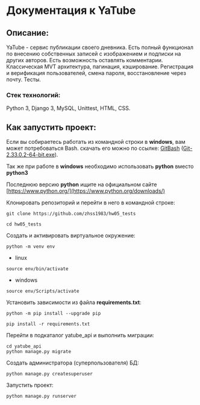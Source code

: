 # Документация к YaTube

## Описание:

YaTube - сервис публикации своего дневника. Есть полный функционал по внесению
 собственных записей с изображением и подписки на других авторов. Есть
 возможность оставлять комментарии. Классическая MVT архитектура, пагинация, 
 кэширование. Регистрация и верификация пользователей, смена пароля, 
 восстановление через почту. Тесты.

### Стек технологий:

Python 3, Django 3, MySQL, Unittest, HTML, CSS.

## Как запустить проект:

Если вы собираетесь работать из командной строки в **windows**, вам может
 потребоваться Bash. скачать его можно по ссылке:
 [GitBash](https://gitforwindows.org/) ([Git-2.33.0.2-64-bit.exe](https://github.com/git-for-windows/git/releases/download/v2.33.0.windows.2/Git-2.33.0.2-64-bit.exe)).

Так же при работе в **windows** необходимо использовать **python** вместо
 **python3**

Последнюю версию **python** ищите на официальном сайте
 [https://www.python.org/](https://www.python.org/downloads/)

Клонировать репозиторий и перейти в него в командной строке:

```
git clone https://github.com/zhss1983/hw05_tests
```

```
cd hw05_tests
```

Создать и активировать виртуальное окружение:

```
python -m venv env
```

- linux
```
source env/bin/activate
```
- windows
```
source env/Scripts/activate
```

Установить зависимости из файла **requirements.txt**:

```
python -m pip install --upgrade pip
```

```
pip install -r requirements.txt
```

Перейти в подкаталог yatube_api и выполнить миграции:

```
cd yatube_api
python manage.py migrate
```

Создать администратора (суперпользователя) БД:

```
python manage.py createsuperuser
```

Запустить проект:

```
python manage.py runserver
```
